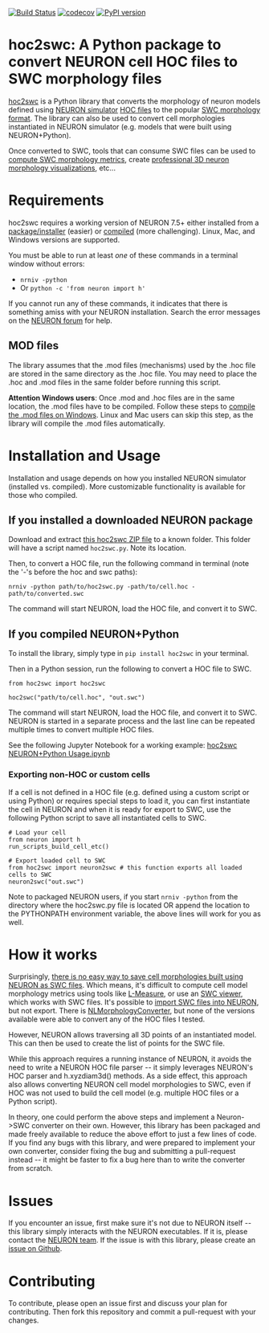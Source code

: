 [![Build Status](https://travis-ci.com/JustasB/hoc2swc.svg?branch=master)](https://travis-ci.com/JustasB/hoc2swc)
[![codecov](https://codecov.io/gh/JustasB/hoc2swc/branch/master/graph/badge.svg)](https://codecov.io/gh/JustasB/hoc2swc)
[![PyPI version](https://badge.fury.io/py/hoc2swc.svg)](https://badge.fury.io/py/hoc2swc)

# hoc2swc: A Python package to convert NEURON cell HOC files to SWC morphology files

[hoc2swc](https://pypi.org/project/hoc2swc/) is a Python library that converts the morphology of neuron models defined using [NEURON simulator](https://neuron.yale.edu) [HOC files](https://www.neuron.yale.edu/neuron/static/new_doc/programming/hocsyntax.html) to the popular [SWC morphology format](http://www.neuronland.org/NLMorphologyConverter/MorphologyFormats/SWC/Spec.html). The library can also be used to convert cell morphologies instantiated in NEURON simulator (e.g. models that were built using NEURON+Python).

Once converted to SWC, tools that can consume SWC files can be used to [compute SWC morphology metrics](https://pypi.org/project/pylmeasure/), create [professional 3D neuron morphology visualizations](https://github.com/MartinPyka/SWC2Blender), etc...

# Requirements

hoc2swc requires a working version of NEURON 7.5+ either installed from a [package/installer](https://www.neuron.yale.edu/neuron/download) (easier) or [compiled](https://neurojustas.com/2018/03/27/tutorial-installing-neuron-simulator-with-python-on-ubuntu-linux/) (more challenging). Linux, Mac, and Windows versions are supported.

You must be able to run at least *one* of these commands in a terminal window without errors:
 - `nrniv -python`
 - Or `python -c 'from neuron import h'`

If you cannot run any of these commands, it indicates that there is something amiss with your NEURON installation. Search the error messages on the [NEURON forum](https://www.neuron.yale.edu/phpBB/) for help.

## MOD files
The library assumes that the .mod files (mechanisms) used by the .hoc file are stored in the same
directory as the .hoc file. You may need to place the .hoc and .mod files in the same folder before running this script.

**Attention Windows users**: Once .mod and .hoc files are in the same location, the .mod files have to be compiled. Follow
 these steps to [compile the .mod files on Windows](https://www.neuron.yale.edu/neuron/static/docs/nmodl/mswin.html#v51).
 Linux and Mac users can skip this step, as the library will compile the .mod files automatically.

# Installation and Usage

Installation and usage depends on how you installed NEURON simulator (installed vs. compiled). More customizable functionality is available for those who compiled.

## If you installed a downloaded NEURON package
Download and extract [this hoc2swc ZIP file](https://github.com/JustasB/hoc2swc/archive/master.zip) to a known folder. This folder will have a script named `hoc2swc.py`. Note its location.

Then, to convert a HOC file, run the following command in terminal (note the '-'s before the hoc and swc paths):

`nrniv -python path/to/hoc2swc.py -path/to/cell.hoc -path/to/converted.swc`

The command will start NEURON, load the HOC file, and convert it to SWC.

## If you compiled NEURON+Python

To install the library, simply type in `pip install hoc2swc` in your terminal.

Then in a Python session, run the following to convert a HOC file to SWC.

```
from hoc2swc import hoc2swc

hoc2swc("path/to/cell.hoc", "out.swc")
```

The command will start NEURON, load the HOC file, and convert it to SWC. NEURON is started in a separate process and the last line can be repeated multiple times to convert multiple HOC files.

See the following Jupyter Notebook for a working example: [hoc2swc NEURON+Python Usage.ipynb](https://github.com/JustasB/hoc2swc/blob/master/hoc2swc%20NEURON%2BPython%20Usage.ipynb)

### Exporting non-HOC or custom cells 
If a cell is not defined in a HOC file (e.g. defined using a custom script or using Python) or requires special steps to load it, you can first instantiate the cell in NEURON and when it is ready for export to SWC, use the following Python script to save all instantiated cells to SWC.

```
# Load your cell
from neuron import h
run_scripts_build_cell_etc()

# Export loaded cell to SWC
from hoc2swc import neuron2swc # this function exports all loaded cells to SWC
neuron2swc("out.swc")
```

Note to packaged NEURON users, if you start `nrniv -python` from the directory where the hoc2swc.py file is located OR append the location to the PYTHONPATH environment variable, the above lines will work for you as well.

# How it works
Surprisingly, [there is no easy way to save cell morphologies built using NEURON as SWC files](https://www.neuron.yale.edu/phpBB/viewtopic.php?t=787). Which means, it's
difficult to compute cell model morphology metrics using tools like [L-Measure](http://cng.gmu.edu:8080/Lm/), or use an [SWC viewer](https://neuroinformatics.nl/HBP/morphology-viewer/), which works with SWC
files. It's possible to [import SWC files into NEURON](https://www.neuron.yale.edu/phpBB/viewtopic.php?t=3257), but not export. There is [NLMorphologyConverter](http://www.neuronland.org/NLMorphologyConverter/NLMorphologyConverter.html), but none of the versions available were able to convert any of the HOC files I tested.

However, NEURON allows traversing all 3D points of an instantiated model. This can then be used to create the list of points for the SWC file.

While this approach requires a running instance of NEURON, it avoids the need to write a NEURON HOC file parser --
it simply leverages NEURON's HOC parser and h.xyzdiam3d() methods. As a side effect, this approach also allows converting 
NEURON cell model morphologies to SWC, even if HOC was not used to build the cell model (e.g. multiple 
HOC files or a Python script).

In theory, one could perform the above steps and implement a Neuron->SWC converter on their own. However, this library has been packaged and made freely available to reduce the above effort to just a few lines of code. If you find any bugs with this library, and were prepared to implement your own converter, consider fixing the bug and submitting a pull-request instead -- it might be faster to fix a bug here than to write the converter from scratch.

# Issues
If you encounter an issue, first make sure it's not due to NEURON itself -- this library simply interacts with the NEURON executables. If it is, please contact the [NEURON team](https://www.neuron.yale.edu/phpBB/). If the issue is with this library, please create an [issue on Github](https://github.com/JustasB/hoc2swc/issues).

# Contributing

To contribute, please open an issue first and discuss your plan for contributing. Then fork this repository and commit a pull-request with your changes.
